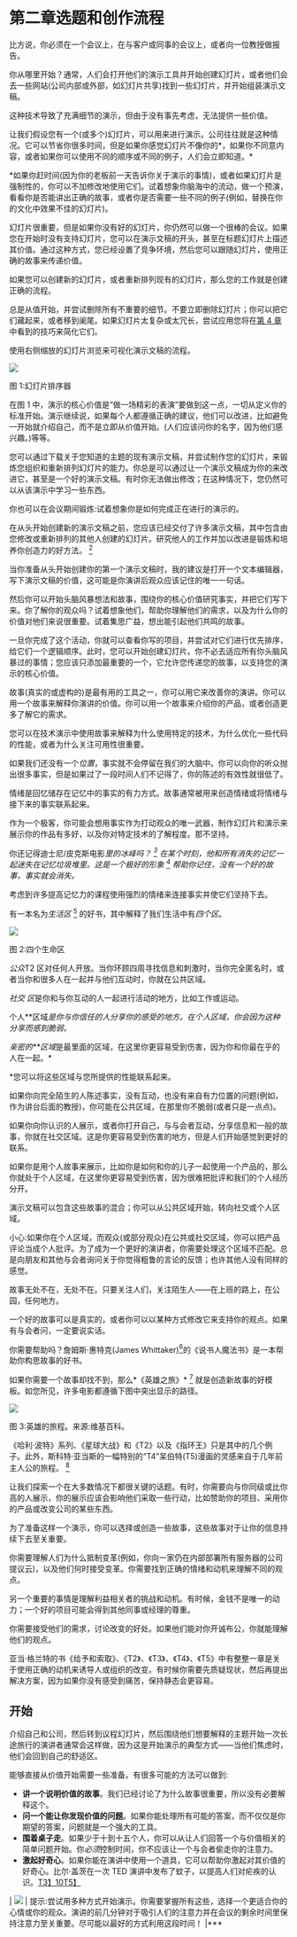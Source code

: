 # 第二章选题和创作流程

比方说，你必须在一个会议上，在与客户或同事的会议上，或者向一位教授做报告。

你从哪里开始？通常，人们会打开他们的演示工具并开始创建幻灯片，或者他们会去一些网站(公司内部或外部，如幻灯片共享)找到一些幻灯片，并开始组装演示文稿。

这种技术导致了充满细节的演示，但由于没有事先考虑，无法提供一些价值。

让我们假设您有一个(或多个)幻灯片，可以用来进行演示。公司往往就是这种情况。它可以节省你很多时间，但是如果你感觉幻灯片不像你的*，如果你不同意内容，或者如果你可以使用不同的顺序或不同的例子，人们会立即知道。*

 *如果你赶时间(因为你的老板前一天告诉你关于演示的事情)，或者如果幻灯片是强制性的，你可以不加修改地使用它们。试着想象你脑海中的流动，做一个预演，看看你是否能讲出正确的故事，或者你是否需要一些不同的例子(例如，替换在你的文化中效果不佳的幻灯片)。

幻灯片很重要，但是如果你没有好的幻灯片，你仍然可以做一个很棒的会议。如果您在开始时没有支持幻灯片，您可以在演示文稿的开头，甚至在标题幻灯片上描述其价值。通过这种方式，您已经设置了竞争环境，然后您可以跟随幻灯片，使用正确的故事来传递价值。

如果您可以创建新的幻灯片，或者重新排列现有的幻灯片，那么您的工作就是创建正确的流程。

总是从值开始，并尝试删除所有不重要的细节。不要立即删除幻灯片；你可以把它们藏起来，或者移到阑尾。如果幻灯片太复杂或太冗长，尝试应用您将在[第 4 章](4.html#_Chapter_4_Preparing)中看到的技巧来简化它们。

使用右侧缩放的幻灯片浏览来可视化演示文稿的流程。

![](../Images/image004.jpg)

图 1:幻灯片排序器

在图 1 中，演示的核心价值是“做一场精彩的表演”要做到这一点，一切从定义你的标准开始。演示继续说，如果每个人都遵循正确的建议，他们可以改进，比如避免一开始就介绍自己，而不是立即从价值开始。(人们应该问你的名字，因为他们感兴趣。)等等。

您可以通过下载关于您知道的主题的现有演示文稿，并尝试制作您的幻灯片，来锻炼您组织和重新排列幻灯片的能力。你总是可以通过让一个演示文稿成为你的来改进它，甚至是一个好的演示文稿。有时你无法做出修改；在这种情况下，您仍然可以从该演示中学习一些东西。

你也可以在会议期间锻炼:试着想象你是如何完成正在进行的演示的。

在从头开始创建新的演示文稿之前，您应该已经交付了许多演示文稿，其中包含由您修改或重新排列的其他人创建的幻灯片。研究他人的工作并加以改进是锻炼和培养你创造力的好方法。 [<sup>2</sup>](Public_Speaking_for_Geeks_0012.htm#_ftn2)

当你准备从头开始创建你的第一个演示文稿时，我的建议是打开一个文本编辑器，写下演示文稿的价值，这可能是你演讲后观众应该记住的唯一一句话。

然后你可以开始头脑风暴想法和故事，围绕你的核心价值研究事实，并把它们写下来。你了解你的观众吗？试着想象他们，帮助你理解他们的需求，以及为什么你的价值对他们来说很重要。试着集思广益，想出能引起他们共鸣的故事。

一旦你完成了这个活动，你就可以查看你写的项目，并尝试对它们进行优先排序，给它们一个逻辑顺序。此时，您可以开始创建幻灯片。你不必去适应所有你头脑风暴过的事情；您应该只添加最重要的一个，它允许您传递您的故事，以支持您的演示的核心价值。

故事(真实的或虚构的)是最有用的工具之一，你可以用它来改善你的演讲。你可以用一个故事来解释你演讲的价值。你可以用一个故事来介绍你的产品，或者创造更多了解它的需求。

您可以在技术演示中使用故事来解释为什么使用特定的技术，为什么优化一些代码的性能，或者为什么关注可用性很重要。

如果我们还没有一个*位置*，事实就不会停留在我们的大脑中。你可以向你的听众抛出很多事实，但是如果过了一段时间人们不记得了，你的陈述的有效性就很低了。

情绪是回忆储存在记忆中的事实的有力方式。故事通常被用来创造情绪或将情绪与接下来的事实联系起来。

作为一个极客，你可能会想用事实作为打动观众的唯一武器，制作幻灯片和演示来展示你的作品有多好，以及你对特定技术的了解程度。那不坚持。

你还记得迪士尼/皮克斯电影*里的冰峰吗？ [<sup>3</sup>](Public_Speaking_for_Geeks_0012.htm#_ftn3) 在某个时刻，他和所有消失的记忆一起迷失在记忆垃圾堆里。这是一个极好的形象 [<sup>4</sup>](Public_Speaking_for_Geeks_0012.htm#_ftn4) 帮助你记住，没有一个好的故事，事实就会消失。*

考虑到许多提高记忆力的课程使用强烈的情绪来连接事实并使它们坚持下去。

有一本名为*生活区* [<sup>5</sup>](Public_Speaking_for_Geeks_0012.htm#_ftn5) 的好书，其中解释了我们生活中有*四个区*。

![](../Images/image005.png)

图 2:四个生命区

*公众*T2 区对任何人开放。当你环顾四周寻找信息和刺激时，当你完全匿名时，或者当你和很多人在一起并与他们互动时，你就在公共区域。

*社交* *区*是你和与你互动的人一起进行活动的地方，比如工作或运动。

个人**区域*是你与你信任的人分享你的感受的地方。在个人区域，你会因为这种分享而感到脆弱。*

 *亲密的**区域*是最里面的区域，在这里你更容易受到伤害，因为你和你最在乎的人在一起。*

 *您可以将这些区域与您所提供的性能联系起来。

如果你向完全陌生的人陈述事实，没有互动，也没有来自有力位置的问题(例如，作为讲台后面的教授)，你可能在公共区域，在那里你不脆弱(或者只是一点点)。

如果你向你认识的人展示，或者你打开自己，与与会者互动，分享信息和一般的故事，你就在社交区域。这是你更容易受到伤害的地方，但是人们开始感觉到更好的联系。

如果你是用个人故事来展示，比如你是如何和你的儿子一起使用一个产品的，那么你就处于个人区域，在这里你更容易受到伤害，因为很难把批评和我们的个人经历分开。

演示文稿可以包含这些故事的混合；你可以从公共区域开始，转向社交或个人区域。

小心:如果你在个人区域，而观众(或部分观众)在公共或社交区域，你可以把产品评论当成个人批评。为了成为一个更好的演讲者，你需要处理这个区域不匹配。总是向朋友和其他与会者询问关于你觉得粗鲁的言论的反馈；也许其他人没有同样的感觉。

故事无处不在，无处不在。只要关注人们，关注陌生人——在上班的路上，在公园，任何地方。

一个好的故事可以是真实的，或者你可以以某种方式修改它来支持你的观点。如果有与会者问，一定要说实话。

你需要帮助吗？詹姆斯·惠特克(James Whittaker)[<sup>6</sup>](Public_Speaking_for_Geeks_0012.htm#_ftn6)的《说书人魔法书》是一本帮助你构思故事的好书。

如果你需要一个故事却找不到，那么*《英雄之旅》* [<sup>7</sup>](Public_Speaking_for_Geeks_0012.htm#_ftn7) 就是创造新故事的好模板。如您所见，许多电影都遵循下图中突出显示的路径。

![](../Images/image006.png)

图 3:英雄的旅程。来源:维基百科。

《哈利·波特》系列、《星球大战》和《T2》以及《指环王》只是其中的几个例子。此外，斯科特·亚当斯的一幅特别的“T4”呆伯特(T5)漫画的灵感来自于几年前主人公的旅程。 [<sup>8</sup>](Public_Speaking_for_Geeks_0012.htm#_ftn8)

让我们探索一个在大多数情况下都很关键的话题。有时，你需要向与你同级或比你高的人展示，你的展示应该会影响他们采取一些行动，比如赞助你的项目、采用你的产品或改变公司的某些东西。

为了准备这样一个演示，你可以选择或创造一些故事，这些故事对于让你的信息持续下去至关重要。

你需要理解人们为什么抵制变革(例如，你向一家仍在内部部署所有服务器的公司提议云)，以及他们何时接受变革。你需要找到正确的情绪和动机来理解不同的观点。

另一个重要的事情是理解利益相关者的挑战和动机。有时候，金钱不是唯一的动力；一个好的项目可能会得到其他同事或经理的尊重。

你需要接受他们的需求，讨论改变的好处。如果他们能对你开诚布公，你就能理解他们的观点。

亚当·格兰特的书《给予和索取》、《T2》、《T3》、《T4》、《T5》中有整整一章是关于使用正确的动机来诱导人或组织的改变。有时候你需要先质疑现状，然后再提出解决方案，因为如果你没有感受到痛苦，保持静态会更容易。

## 开始

介绍自己和公司，然后转到议程幻灯片，然后围绕他们想要解释的主题开始一次长途旅行的演讲者通常会这样做，因为这是开始演示的典型方式——当他们焦虑时，他们会回到自己的舒适区。

能够直接从价值开始需要一些准备。有很多可能的方法可以做到:

*   **讲一个说明价值的故事**。我们已经讨论了为什么故事很重要，所以没有必要解释这个。
*   **问一个能让你发现价值的问题**。如果你能处理所有可能的答案，而不仅仅是你期望的答案，问题就是一个强大的工具。
*   **围着桌子走**。如果少于十到十五个人，你可以从让人们回答一个与价值相关的简单问题开始。你*必须*控制时间，你不应该让一个与会者偷走你的注意力。
*   **激起好奇心**。如果你能在演讲中使用一个道具，它可以帮助你激起对其价值的好奇心。比尔·盖茨在一次 TED 演讲中发布了蚊子，以提高人们对疟疾的认识。[T3】10T5】](Public_Speaking_for_Geeks_0012.htm#_ftn10)

| ![](../Images/tip.png) | 提示:尝试用多种方式开始演示。你需要掌握所有这些，选择一个更适合你的心情或你的观众。演讲的前几分钟对于吸引人们的注意力并在会议的剩余时间里保持注意力至关重要。尽可能以最好的方式利用这段时间！ |***